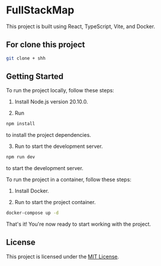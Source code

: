 # FullStackMap

This project is built using React, TypeScript, Vite, and Docker.

## For clone this project
```bash
git clone + shh
```

## Getting Started

To run the project locally, follow these steps:

1. Install Node.js version 20.10.0.

2. Run 
```bash
npm install
```
 to install the project dependencies.

3. Run to start the development server.
```bash
npm run dev
```
 to start the development server.

To run the project in a container, follow these steps:

1. Install Docker.

2. Run to start the project container.
```bash
docker-compose up -d
```

That's it! You're now ready to start working with the project.

## License

This project is licensed under the [MIT License](LICENSE).
